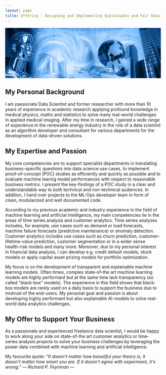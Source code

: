 ```yaml
---
layout: page
title: Offering - Designing and Implementing Explainable and Fair Data Science Solutions in Microsoft Azure Cloud with Special Focus on Customer Analytics and Time Series Forecasting
---
```

![screenshot](images/artificial_intelligence.png)

## My Personal Background
I am passionate Data Scientist and former researcher with more than 10 years of experience in academic research applying profound knowledge in medical physics, maths and statistics to solve many real-world challenges in applied medical imaging. After my time in research, I gained a wide range of experience in the renewable energy industry in the role of a data scientist as an algorithm developer and consultant for various departments for the development of data-driven solutions.

## My Expertise and Passion
My core competencies are to support specialist departments in translating business-specific questions into data science use cases, to implement proof-of-concept (POC) studies as efficiently and quickly as possible and to evaluate machine learnig model performances with respect to reasonable business metrics. I present the key-findings of a POC study in a clear and understandable way to both technical and non-technical audiences. In addition, I hand over projects to the ML-Ops developer team in form of clean, modularized and well documented code.

According to my previous academic and industry experience in the field of machine learning and artificial intelligence, my main competencies lie in the areas of time series analysis and customer analytics. Time series analyzes includes, for example, use cases such as demand or load forecasts, machine failure forecasts (predictive maintenance) or anomaly detection. Customer analytics includes use cases such as churn prediction, customer-lifetime-value prediction, customer segmentation or in a wider sense health-risk models and many more. Moreover, due to my personal interest in financial data analysis, I can develop e.g. credit default models, stock models or apply capital asset prizing models for portfolio optimization.

My focus is on the development of  transparent and explainable machine learning models. Often times, complex state-of-the art machine learning models are highly performant but at the same time lack transparency (so called "black-box" models). The experience in this field shows that black-box models are rarely used on a daily basis to support the business due to mistrust of the end-users. My personal goal and passion is about developing highly performant but also explainable AI-models to solve real-world data analytics challenges.

## My Offer to Support Your Business
As a passionate and experienced freelance data scientist, I would be happy to work along your side on state-of-the art customer analytics or time-series analysis projects to solve your business challenges by leveraging the power data combined with machine learning and artificial intelligence.


My favourite quote:
*“It doesn't matter how beautiful your theory is, it doesn't matter how smart you are. If it doesn't agree with experiment, it's wrong.” ― Richard P. Feynman ―*
